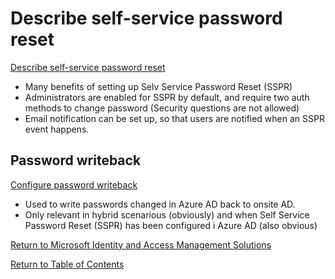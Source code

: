 # Describe self-service password reset

[Describe self-service password reset](https://docs.microsoft.com/en-us/learn/modules/explore-authentication-capabilities/5-describe-self-service-password-reset)

* Many benefits of setting up Selv Service Password Reset (SSPR)
* Administrators are enabled for SSPR by default, and require two auth methods to change password (Security questions are not allowed)
* Email notification can be set up, so that users are notified when an SSPR event happens.

## Password writeback

[Configure password writeback](https://docs.microsoft.com/en-us/azure/active-directory/authentication/concept-sspr-writeback)

* Used to write passwords changed in Azure AD back to onsite AD.
* Only relevant in hybrid scenarious (obviously) and when Self Service Password Reset (SSPR) has been configured i Azure AD (also obvious)

[Return to Microsoft Identity and Access Management Solutions](README.md)

[Return to Table of Contents](../README.md)